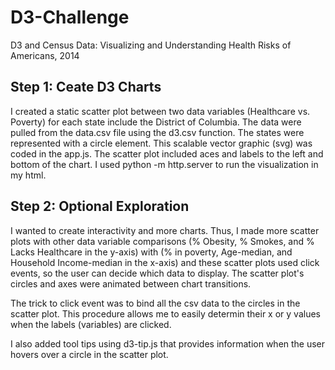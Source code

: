# D3-Challenge
D3 and Census Data: Visualizing and Understanding Health Risks of Americans, 2014

## Step 1: Ceate D3 Charts
I created a static scatter plot between two data variables (Healthcare vs. Poverty) for each state include the District of Columbia. The data were pulled from the data.csv file using the d3.csv function. The states were represented with a circle element. This scalable vector graphic (svg) was coded in the app.js. The scatter plot included aces and labels to the left and bottom of the chart. I used python -m http.server to run the visualization in my html. 

## Step 2: Optional Exploration
I wanted to create interactivity and more charts. Thus, I made more scatter plots with other data variable comparisons (% Obesity, % Smokes, and % Lacks Healthcare in the y-axis) with (% in poverty, Age-median, and Household Income-median in the x-axis) and these scatter plots used click events, so the user can decide which data to display. The scatter plot's circles and axes were animated between chart transitions.

The trick to click event was to bind all the csv data to the circles in the scatter plot. This procedure allows me to easily determin their x or y values when the labels (variables) are clicked.

I also added tool tips using d3-tip.js that provides information when the user hovers over a circle in the scatter plot. 

